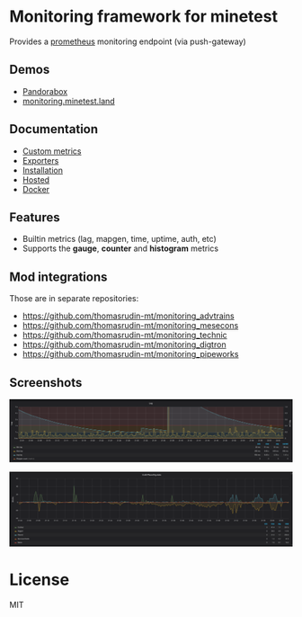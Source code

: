 
# Monitoring framework for minetest
Provides a [prometheus](https://prometheus.io) monitoring endpoint (via push-gateway)

## Demos

* [Pandorabox](https://pandorabox.io/grafana/d/cACE6ppik/overview?refresh=5s&orgId=1)
* [monitoring.minetest.land](https://monitoring.minetest.land/d/YUpouLmWk/overview?tab=visualization&orgId=1&refresh=5s&var-instance=creative1)

## Documentation

* [Custom metrics](doc/custom.md)
* [Exporters](doc/exporters.md)
* [Installation](doc/install.md)
* [Hosted](doc/hosted.md)
* [Docker](doc/docker.md)

## Features

* Builtin metrics (lag, mapgen, time, uptime, auth, etc)
* Supports the **gauge**, **counter** and **histogram** metrics

## Mod integrations
Those are in separate repositories:

* https://github.com/thomasrudin-mt/monitoring_advtrains
* https://github.com/thomasrudin-mt/monitoring_mesecons
* https://github.com/thomasrudin-mt/monitoring_technic
* https://github.com/thomasrudin-mt/monitoring_digtron
* https://github.com/thomasrudin-mt/monitoring_pipeworks

## Screenshots

![](pics/lag.png?raw=true)

![](pics/craft.png?raw=true)

# License

MIT
